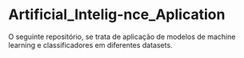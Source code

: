 # Artificial_Intelig-nce_Aplication
O seguinte repositório, se trata de aplicação de modelos de machine learning e classificadores em diferentes datasets.
